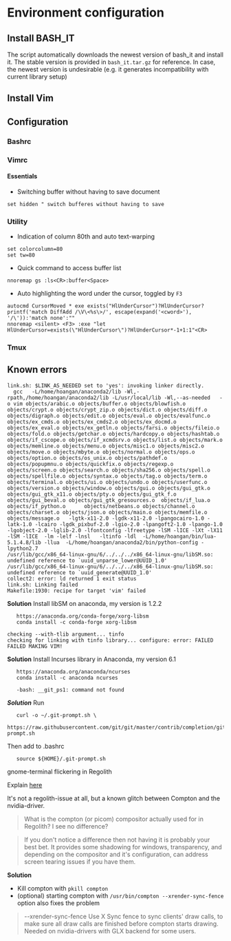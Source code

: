 # Environment configuration

## Install BASH_IT

The script automatically downloads the newest version of bash_it and install it.
The stable version is provided in `bash_it.tar.gz` for reference. In case, the
newest version is undesirable (e.g. it generates incompatibility with current
library setup)


## Install Vim


## Configuration

### Bashrc


### Vimrc


#### Essentials
- Switching buffer without having to save document
```vim
set hidden " switch bufferes without having to save
```

### Utility

- Indication of column 80th and auto text-warping
```
set colorcolumn=80
set tw=80
```
- Quick command to access buffer list
```
nnoremap gs :ls<CR>:buffer<Space>
```

- Auto highlighting the word under the cursor, toggled by `F3`
```
autocmd CursorMoved * exe exists("HlUnderCursor")?HlUnderCursor?printf('match DiffAdd /\V\<%s\>/', escape(expand('<cword>'), '/\')):'match none':""
nnoremap <silent> <F3> :exe "let HlUnderCursor=exists(\"HlUnderCursor\")?HlUnderCursor*-1+1:1"<CR>
```




### Tmux


## Known errors

```
link.sh: $LINK_AS_NEEDED set to 'yes': invoking linker directly.
  gcc   -L/home/hoangan/anaconda2/lib -Wl,-rpath,/home/hoangan/anaconda2/lib -L/usr/local/lib -Wl,--as-needed 	-o vim objects/arabic.o objects/buffer.o objects/blowfish.o objects/crypt.o objects/crypt_zip.o objects/dict.o objects/diff.o objects/digraph.o objects/edit.o objects/eval.o objects/evalfunc.o objects/ex_cmds.o objects/ex_cmds2.o objects/ex_docmd.o objects/ex_eval.o objects/ex_getln.o objects/farsi.o objects/fileio.o objects/fold.o objects/getchar.o objects/hardcopy.o objects/hashtab.o  objects/if_cscope.o objects/if_xcmdsrv.o objects/list.o objects/mark.o objects/memline.o objects/menu.o objects/misc1.o objects/misc2.o objects/move.o objects/mbyte.o objects/normal.o objects/ops.o objects/option.o objects/os_unix.o objects/pathdef.o objects/popupmnu.o objects/quickfix.o objects/regexp.o objects/screen.o objects/search.o objects/sha256.o objects/spell.o objects/spellfile.o objects/syntax.o objects/tag.o objects/term.o objects/terminal.o objects/ui.o objects/undo.o objects/userfunc.o objects/version.o objects/window.o objects/gui.o objects/gui_gtk.o objects/gui_gtk_x11.o objects/pty.o objects/gui_gtk_f.o objects/gui_beval.o objects/gui_gtk_gresources.o  objects/if_lua.o   objects/if_python.o      objects/netbeans.o objects/channel.o  objects/charset.o objects/json.o objects/main.o objects/memfile.o objects/message.o   -lgtk-x11-2.0 -lgdk-x11-2.0 -lpangocairo-1.0 -latk-1.0 -lcairo -lgdk_pixbuf-2.0 -lgio-2.0 -lpangoft2-1.0 -lpango-1.0 -lgobject-2.0 -lglib-2.0 -lfontconfig -lfreetype -lSM -lICE -lXt -lX11 -lSM -lICE  -lm -lelf -lnsl   -ltinfo -ldl  -L/home/hoangan/bin/lua-5.1.4.8/lib -llua  -L/home/hoangan/anaconda2/bin/python-config -lpython2.7
/usr/lib/gcc/x86_64-linux-gnu/6/../../../x86_64-linux-gnu/libSM.so: undefined reference to `uuid_unparse_lower@UUID_1.0'
/usr/lib/gcc/x86_64-linux-gnu/6/../../../x86_64-linux-gnu/libSM.so: undefined reference to `uuid_generate@UUID_1.0'
collect2: error: ld returned 1 exit status
link.sh: Linking failed
Makefile:1930: recipe for target 'vim' failed
```

**Solution**
Install libSM on anaconda, my version is 1.2.2
```
   https://anaconda.org/conda-forge/xorg-libsm
   conda install -c conda-forge xorg-libsm
```

```
checking --with-tlib argument... tinfo
checking for linking with tinfo library... configure: error: FAILED
FAILED MAKING VIM!
```
**Solution**
Install lncurses library in Anaconda, my version 6.1
```
   https://anaconda.org/anaconda/ncurses
   conda install -c anaconda ncurses
```


```
   -bash: __git_ps1: command not found
```
***Solution***
Run
```
   curl -o ~/.git-prompt.sh \
    https://raw.githubusercontent.com/git/git/master/contrib/completion/git-prompt.sh
```
Then add to .bashrc
```
   source ${HOME}/.git-prompt.sh
```

gnome-terminal flickering in Regolith

Explain [here](https://askubuntu.com/questions/515653/terminal-flashing-between-current-and-previous-screen)

It's not a regolith-issue at all, but a known glitch between Compton and the nvidia-driver.

> What is the compton (or picom) compositor actually used for in Regolith? I see
> no difference?

> If you don't notice a difference then not having it is probably your best bet.
> It provides some shadowing for windows, transparency, and depending on the
> compositor and it's configuration, can address screen tearing issues if you
> have them.

**Solution**

- Kill compton with `pkill compton`
- (optional) starting compton with `/usr/bin/compton --xrender-sync-fence`
  option also fixes the problem 

> --xrender-sync-fence
>            Use X Sync fence to sync clients' draw calls, to 
>            make sure all draw calls are finished before compton
>            starts drawing. Needed on nvidia-drivers with GLX
>            backend for some users.

